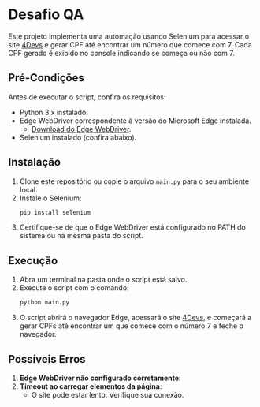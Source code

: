 # Desafio QA

Este projeto implementa uma automação usando Selenium para acessar o site [4Devs](https://www.4devs.com.br/gerador_de_cpf) e gerar CPF até encontrar um número que comece com 7. Cada CPF gerado é exibido no console indicando se começa ou não com 7.


## Pré-Condições

Antes de executar o script, confira os requisitos:

- Python 3.x instalado.
- Edge WebDriver correspondente à versão do Microsoft Edge instalada.  
  - [Download do Edge WebDriver](https://developer.microsoft.com/en-us/microsoft-edge/tools/webdriver/).
- Selenium instalado (confira abaixo).


## Instalação

1. Clone este repositório ou copie o arquivo `main.py` para o seu ambiente local.
2. Instale o Selenium:
   ```bash
   pip install selenium
   ```
3. Certifique-se de que o Edge WebDriver está configurado no PATH do sistema ou na mesma pasta do script.


## Execução

1. Abra um terminal na pasta onde o script está salvo.
2. Execute o script com o comando:
   ```bash
   python main.py
   ```
3. O script abrirá o navegador Edge, acessará o site [4Devs](https://www.4devs.com.br/gerador_de_cpf), e começará a gerar CPFs até encontrar um que comece com o número 7 e feche o navegador.


## Possíveis Erros

1. **Edge WebDriver não configurado corretamente**:
2. **Timeout ao carregar elementos da página**:
   - O site pode estar lento. Verifique sua conexão.

